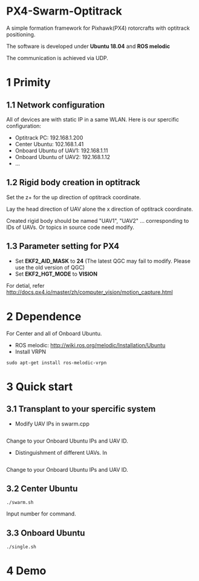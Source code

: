 # PX4-Swarm-Optitrack
A simple formation framework for Pixhawk(PX4) rotorcrafts with optitrack positioning.

The software is developed under **Ubuntu 18.04** and **ROS melodic**

The communication is achieved via UDP.

# 1 Primity

## 1.1 Network configuration
All of devices are with static IP in a same WLAN.
Here is our spercific configuration: 
- Optitrack PC:  192.168.1.200
- Center Ubuntu: 102.168.1.41
- Onboard Ubuntu of UAV1: 192.168.1.11
- Onboard Ubuntu of UAV2: 192.168.1.12
- ...

## 1.2 Rigid body creation in optitrack
Set the z+ for the up direction of optitrack coordinate.

Lay the head direction of UAV alone the x direction of optitrack coordinate.

Created rigid body should be named "UAV1", "UAV2" ...  corresponding to IDs of UAVs. Or topics in source code need modify.

## 1.3 Parameter setting for PX4
- Set **EKF2_AID_MASK** to **24** (The latest QGC may fail to modify. Please use the old version of QGC)
- Set **EKF2_HGT_MODE** to **VISION**

For detial, refer http://docs.px4.io/master/zh/computer_vision/motion_capture.html


# 2 Dependence
For Center and all of Onboard Ubuntu.

- ROS melodic: http://wiki.ros.org/melodic/Installation/Ubuntu
- Install VRPN
```
sudo apt-get install ros-melodic-vrpn
```

# 3 Quick start
## 3.1 Transplant to your spercific system
- Modify UAV IPs in swarm.cpp
```

```
Change to your Onboard Ubuntu IPs and UAV ID.
- Distinguishment of different UAVs.
In 
```

```
Change to your Onboard Ubuntu IPs and UAV ID.
## 3.2 Center Ubuntu
```
./swarm.sh
```
Input number for command.
## 3.3 Onboard Ubuntu
```
./single.sh
```

# 4 Demo







